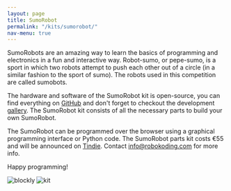 ```yaml
---
layout: page
title: SumoRobot
permalink: "/kits/sumorobot/"
nav-menu: true
---
```


SumoRobots are an amazing way to learn the basics of programming and electronics in a fun and interactive way. Robot-sumo, or pepe-sumo, is a sport in which two robots attempt to push each other out of a circle (in a similar fashion to the sport of sumo). The robots used in this competition are called sumobots.

The hardware and software of the SumoRobot kit is open-source, you can find everything on [GitHub](https://github.com/robokoding) and don't forget to checkout the development [gallery](https://goo.gl/photos/vJf1QYrnvfJTh55V8). The SumoRobot kit consists of all the necessary parts to build your own SumoRobot.

The SumoRobot can be programmed over the browser using a graphical programming interface or Python code. The SumoRobot parts kit costs €55 and will be announced on [Tindie](https://www.tindie.com/stores/silbo/). Contact [info@robokoding.com]() for more info.

Happy programming!

![blockly](../../../assets/images/blockly.jpg)
![kit](../../../assets/images/kit.jpg)
